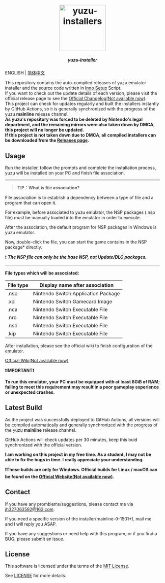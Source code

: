 <h1 align="center">
  <br>
  <a href="https://github.com/LuccaWang404/yuzu-installers"><img src="./yuzu.ico" alt="yuzu-installers" width="150"></a>
</h1>

<h5 align="center">
<b>yuzu-installer</b>
</h5>

ENGLISH | [简体中文](./README_CN.md)

<p>
       This repository contains the auto-compiled releases of yuzu emulator installer and the source code written in <a href ="https://jrsoftware.org/isinfo.php">Inno 
       Setup</a> Script.</br>
       If you want to check out the update details of each version, please visit the official release page to see the <a href="https://github.com/yuzu-emu/yuzu-mainline/releases/latest">Official Changelog(Not available now)</a>.</br>
       This project can check for updates regularly and built the installers instantly by GitHub Actions, so it is generally synchronized with the progress of the yuzu <b>mainline</b> release channel.</br>
	<b>As yuzu's repository was forced to be deleted by Nintendo's legal department, and the remaining mirrors were also taken down by DMCA, this project will no longer be updated.</b></br>
	<b>If this project is not taken down due to DMCA, all compiled installers can be downloaded from the <a href ="https://github.com/LuccaWang404/yuzu-installers/releases">Releases page</a>.</b>
</p>



## Usage
Run the installer, follow the prompts and complete the installation process, yuzu will be installed on your PC and finish file association.

***
> **TIP：What is file association?**

File association is to establish a dependency between a type of file and a program that can open it.

For example, before associated to yuzu emulator, the NSP packages (.nsp file) must be manually loaded into the emulator in order to execute.

After the association, the default program for NSP packages in Windows is yuzu emulator.

Now, double-click the file, you can start the game contains in the NSP package* directly.

❗️ ***The NSP file can only be the base NSP, not Update/DLC packages.***

***

**File types which will be associated:**

| File type | Display name after association     |
| -------- | ----------------------------------- |
| .nsp     | Nintendo Switch Application Package |
| .xci     | Nintendo Switch Gamecard Image      |
| .nca     | Nintendo Switch Executable File     |
| .nro     | Nintendo Switch Executable File     |
| .nso     | Nintendo Switch Executable File     |
| .kip     | Nintendo Switch Executable File     |

After installation, please see the official wiki to finish configuration of the emulator. 

[Official Wiki(Not available now)](https://yuzu-emu.org/wiki/)

**❗️IMPORTANT❗️**

**To run this emulator, your PC must be equipped with at least 8GiB of RAM; failing to meet this requirement may result in a poor gameplay experience or unexpected crashes.**

## Latest Build
As the project was successfully deployed to GitHub Actions, all versions will be compiled automatically and generally synchronized with the progress of the yuzu **mainline** release channel.

GitHub Actions will check updates per 30 minutes, keep this buid synchronized with the official version.

**I am working on this project in my free time. As a student, I may not be able to fix the bugs in time. I really appreciate your understanding.**

**❗️These builds are only for Windows. Official builds for Linux / macOS can be found on the [Official Website(Not available now)](https://yuzu-emu.org/downloads).**

## Contact
If you have any promblems/suggestions, please contact me via [jh327063592@163.com](mailto:jh327063592@163.com).

If you need a specific version of the installer(mainline-0-1501+), mail me and I will reply you ASAP.

If you have any suggestions or need help with this program, or if you find a BUG, please submit an issue.


## License
This software is licensed under the terms of the [MIT License](./LICENSE.txt).

See [LICENSE](./LICENSE.txt) for more details.<u></u>
